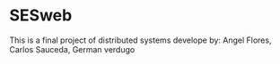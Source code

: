 # SESweb
This is a final project of distributed systems develope by: Angel Flores, Carlos Sauceda, German verdugo
